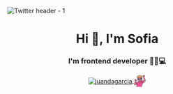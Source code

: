 ![Twitter header - 1](https://user-images.githubusercontent.com/82523960/126854718-33f15cf7-cd26-49e1-b4bb-e9a1cf957b53.png)

<h1 align="center">Hi 👋, I'm Sofia</h1>
<h3 align="center">I'm frontend developer 👩‍💻💻</h3>

<p align="center">
  <a href="https://www.instagram.com/sofiaaa_gonzalez_/" target="_blank">
    <img align="center" src="https://cdn.jsdelivr.net/npm/simple-icons@3.0.1/icons/instagram.svg" alt="juandagarcia" height="28px" width="28px" />
  </a>
  <a href="https://www.youtube.com/watch?v=dQw4w9WgXcQ" target="_blank">
    <img align="center" src="https://raw.githubusercontent.com/JuandaGarcia/JuandaGarcia/master/img/dance.png" alt="dance" height="28px" width="28px" />
  </a>
</p>
